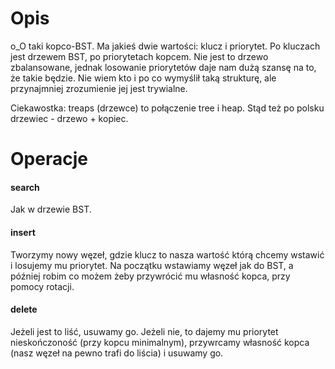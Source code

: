 # Opis

o_O taki kopco-BST. Ma jakieś dwie wartości: klucz i priorytet. Po kluczach jest drzewem BST, po priorytetach kopcem. Nie jest to drzewo zbalansowane, jednak losowanie priorytetów daje nam dużą szansę na to, że takie będzie. Nie wiem kto i po co wymyślił taką strukturę, ale przynajmniej zrozumienie jej jest trywialne.

Ciekawostka: treaps (drzewce) to połączenie tree i heap. Stąd też po polsku drzewiec - drzewo + kopiec.

# Operacje

#### search

Jak w drzewie BST.

#### insert

Tworzymy nowy węzeł, gdzie klucz to nasza wartość którą chcemy wstawić i losujemy mu priorytet. Na początku wstawiamy węzeł jak do BST, a później robim co możem żeby przywrócić mu własność kopca, przy pomocy rotacji.

#### delete

Jeżeli jest to liść, usuwamy go. Jeżeli nie, to dajemy mu priorytet nieskończoność (przy kopcu minimalnym), przywrcamy własność kopca (nasz węzeł na pewno trafi do liścia) i usuwamy go.
